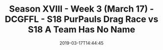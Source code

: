 ---
title: Season XVIII - Week 3 (March 17) - DCGFFL - S18 PurPauls Drag Race vs S18 A
  Team Has No Name
teams-score:
- team: _teams/purple.md
  score: 32
- team: _teams/forest-green.md
  score: 24
mvp: Mark Hofberg (Purple), Danny Hughes (Forest)
game-ball: ''
sportsperson: ''
season: 16
week: 3
date: '2019-03-17T14:44:45'
pageid: season-xviii-week-3-march-18-6912-vs-6914
---